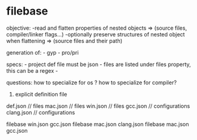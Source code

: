 # filebase

objective: 
-read and flatten properties of nested objects					 => (source files, compiler/linker flags...)
-optionally preserve structures of nested object when flattening => (source files and their path)


generation of:
	- gyp
	- pro/pri

specs: 
	- project def file must be json
	- files are listed under files property, this can be a regex
	- 

questions: 
how to specialize for os ?
how to specialize for compiler? 

1) explicit definition file 

def.json  // files
mac.json  // files
win.json  // files
gcc.json  // configurations
clang.json  // configurations

filebase win.json gcc.json
filebase mac.json clang.json
filebase mac.json gcc.json










